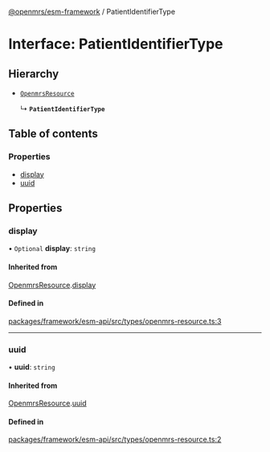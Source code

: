 [@openmrs/esm-framework](../API.md) / PatientIdentifierType

# Interface: PatientIdentifierType

## Hierarchy

- [`OpenmrsResource`](OpenmrsResource.md)

  ↳ **`PatientIdentifierType`**

## Table of contents

### Properties

- [display](PatientIdentifierType.md#display)
- [uuid](PatientIdentifierType.md#uuid)

## Properties

### display

• `Optional` **display**: `string`

#### Inherited from

[OpenmrsResource](OpenmrsResource.md).[display](OpenmrsResource.md#display)

#### Defined in

[packages/framework/esm-api/src/types/openmrs-resource.ts:3](https://github.com/openmrs/openmrs-esm-core/blob/main/packages/framework/esm-api/src/types/openmrs-resource.ts#L3)

___

### uuid

• **uuid**: `string`

#### Inherited from

[OpenmrsResource](OpenmrsResource.md).[uuid](OpenmrsResource.md#uuid)

#### Defined in

[packages/framework/esm-api/src/types/openmrs-resource.ts:2](https://github.com/openmrs/openmrs-esm-core/blob/main/packages/framework/esm-api/src/types/openmrs-resource.ts#L2)
